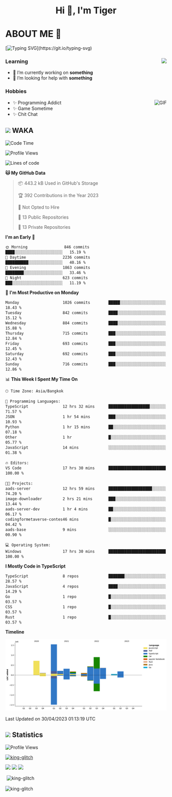 <h1 align="center">Hi 👋, I'm Tiger</h1>




# ABOUT ME 💬

[![Typing SVG](https://readme-typing-svg.herokuapp.com?color=22F771&vCenter=true&lines=A+perssionate+developer+from+nowhere.)](https://git.io/typing-svg)

<div>
 <img align="right" src="https://spotify-github-profile.vercel.app/api/view?uid=12129734423&cover_image=false&theme=default&bar_color=22d016&bar_color_cover=true" />
 <h3>Learning</h3>
 
 <ul>
  <li>🔭 I’m currently working on <b>something</b></li>
  <li>🤝 I’m looking for help with <b>something</b></li>
 </ul>
 
</div>
<div>
 <h3>Hobbies</h3>
 <img align="right" height="475px"  alt="GIF" src="https://i.pinimg.com/originals/1f/b7/db/1fb7dbee557e5ed509f7517da8a84d58.gif" />
 <ul>
  <li>✨ Programming Addict</li>
  <li>✨ Game Sometime</li>
  <li>✨ Chit Chat</li>
 </ul>
 
</div>



## <img height="40" src="https://raw.githubusercontent.com/innng/innng/master/assets/kyubey.gif"/> WAKA

<!--START_SECTION:waka-->
![Code Time](http://img.shields.io/badge/Code%20Time-1%2C369%20hrs%2020%20mins-blue)

![Profile Views](http://img.shields.io/badge/Profile%20Views-0-blue)

![Lines of code](https://img.shields.io/badge/From%20Hello%20World%20I%27ve%20Written-5.0%20million%20lines%20of%20code-blue)

**🐱 My GitHub Data** 

> 📦 443.2 kB Used in GitHub's Storage 
 > 
> 🏆 392 Contributions in the Year 2023
 > 
> 🚫 Not Opted to Hire
 > 
> 📜 13 Public Repositories 
 > 
> 🔑 13 Private Repositories 
 > 
**I'm an Early 🐤** 

```text
🌞 Morning                846 commits         ████░░░░░░░░░░░░░░░░░░░░░   15.19 % 
🌆 Daytime                2236 commits        ██████████░░░░░░░░░░░░░░░   40.16 % 
🌃 Evening                1863 commits        ████████░░░░░░░░░░░░░░░░░   33.46 % 
🌙 Night                  623 commits         ███░░░░░░░░░░░░░░░░░░░░░░   11.19 % 
```
📅 **I'm Most Productive on Monday** 

```text
Monday                   1026 commits        █████░░░░░░░░░░░░░░░░░░░░   18.43 % 
Tuesday                  842 commits         ████░░░░░░░░░░░░░░░░░░░░░   15.12 % 
Wednesday                884 commits         ████░░░░░░░░░░░░░░░░░░░░░   15.88 % 
Thursday                 715 commits         ███░░░░░░░░░░░░░░░░░░░░░░   12.84 % 
Friday                   693 commits         ███░░░░░░░░░░░░░░░░░░░░░░   12.45 % 
Saturday                 692 commits         ███░░░░░░░░░░░░░░░░░░░░░░   12.43 % 
Sunday                   716 commits         ███░░░░░░░░░░░░░░░░░░░░░░   12.86 % 
```


📊 **This Week I Spent My Time On** 

```text
🕑︎ Time Zone: Asia/Bangkok

💬 Programming Languages: 
TypeScript               12 hrs 32 mins      ██████████████████░░░░░░░   71.57 % 
JSON                     1 hr 54 mins        ███░░░░░░░░░░░░░░░░░░░░░░   10.93 % 
Python                   1 hr 15 mins        ██░░░░░░░░░░░░░░░░░░░░░░░   07.18 % 
Other                    1 hr                █░░░░░░░░░░░░░░░░░░░░░░░░   05.77 % 
JavaScript               14 mins             ░░░░░░░░░░░░░░░░░░░░░░░░░   01.38 % 

🔥 Editors: 
VS Code                  17 hrs 30 mins      █████████████████████████   100.00 % 

🐱‍💻 Projects: 
aads-server              12 hrs 59 mins      ███████████████████░░░░░░   74.20 % 
image-downloader         2 hrs 21 mins       ███░░░░░░░░░░░░░░░░░░░░░░   13.44 % 
aads-server-dev          1 hr 4 mins         ██░░░░░░░░░░░░░░░░░░░░░░░   06.17 % 
codingformetaverse-contes46 mins             █░░░░░░░░░░░░░░░░░░░░░░░░   04.42 % 
aads-base                9 mins              ░░░░░░░░░░░░░░░░░░░░░░░░░   00.90 % 

💻 Operating System: 
Windows                  17 hrs 30 mins      █████████████████████████   100.00 % 
```

**I Mostly Code in TypeScript** 

```text
TypeScript               8 repos             ███████░░░░░░░░░░░░░░░░░░   28.57 % 
JavaScript               4 repos             ████░░░░░░░░░░░░░░░░░░░░░   14.29 % 
Go                       1 repo              █░░░░░░░░░░░░░░░░░░░░░░░░   03.57 % 
CSS                      1 repo              █░░░░░░░░░░░░░░░░░░░░░░░░   03.57 % 
Rust                     1 repo              █░░░░░░░░░░░░░░░░░░░░░░░░   03.57 % 
```



**Timeline**

![Lines of Code chart](https://raw.githubusercontent.com/king-glitch/king-glitch/main/assets/bar_graph.png)


 Last Updated on 30/04/2023 01:13:19 UTC
<!--END_SECTION:waka-->
## <img height="40" src="https://raw.githubusercontent.com/innng/innng/master/assets/kyubey.gif"/> Statistics
![Profile Views](https://komarev.com/ghpvc/?username=king-glitch)  

<p align="left"> 
 <a href="https://github.com/ryo-ma/github-profile-trophy">
  <img src="https://github-profile-trophy.vercel.app/?username=king-glitch&theme=dracula" alt="king-glitch" />
 </a> </p>

![](https://github-profile-summary-cards.vercel.app/api/cards/profile-details?username=king-glitch&theme=dracula)
![](https://github-profile-summary-cards.vercel.app/api/cards/stats?username=king-glitch&theme=dracula) 
![](https://github-profile-summary-cards.vercel.app/api/cards/productive-time?username=king-glitch&theme=dracula)


<p>&nbsp;<img align="center" src="https://github-readme-stats.vercel.app/api?username=king-glitch&theme=dracula" alt="king-glitch" /></p>

<p><img align="center" src="https://github-readme-streak-stats.herokuapp.com/?user=king-glitch&theme=dracula" alt="king-glitch" /></p>
